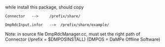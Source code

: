 
while install this package, should copy

    Connector   -->     /prefix/share/

    DmpRdcInput.infor   -->  /prefix/share/example/

Note:
    in source file DmpRdcManager.cc, must set the right path of Connector (/prefix = $DMPOSINSTALL)
    (DMPOS = DaMPe Offline Software)



